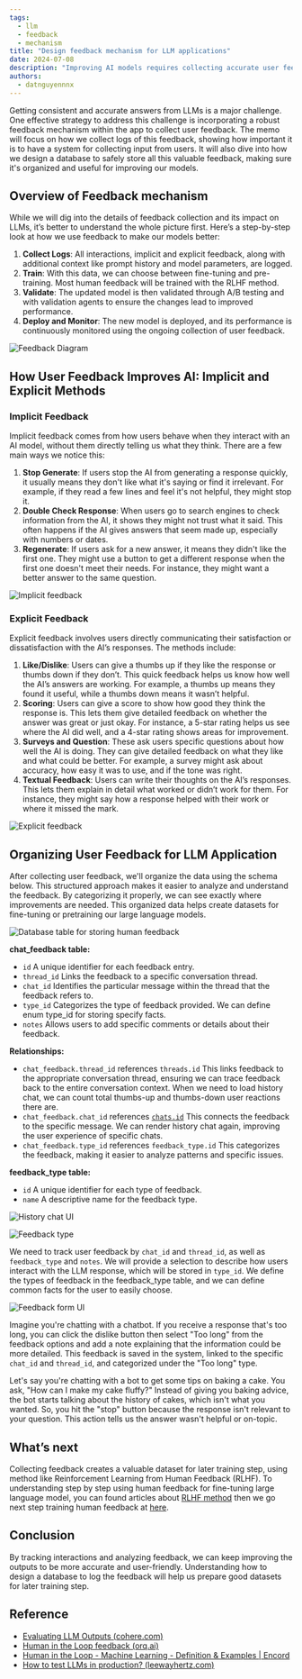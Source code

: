 ```yaml
---
tags:
  - llm
  - feedback
  - mechanism
title: "Design feedback mechanism for LLM applications"
date: 2024-07-08
description: "Improving AI models requires collecting accurate user feedback,which can be difficult. The article explores more into the importance of collecting human feedback and discusses the need for creating an organized database to effectively store and use this valuable input. We hope to continuously improve our large language models, ensuring they deliver greater performance and match user expectations more effectively."
authors:
  - datnguyennnx
---
```


Getting consistent and accurate answers from LLMs is a major challenge. One effective strategy to address this challenge is incorporating a robust feedback mechanism within the app to collect user feedback. The memo will focus on how we collect logs of this feedback, showing how important it is to have a system for collecting input from users. It will also dive into how we design a database to safely store all this valuable feedback, making sure it's organized and useful for improving our models.

## Overview of Feedback mechanism
While we will dig into the details of feedback collection and its impact on LLMs, it’s better to understand the whole picture first. Here’s a step-by-step look at how we use feedback to make our models better:

1. **Collect Logs**: All interactions, implicit and explicit feedback, along with additional context like prompt history and model parameters, are logged.
2. **Train**: With this data, we can choose between fine-tuning and pre-training. Most human feedback will be trained with the RLHF method. 
3. **Validate**: The updated model is then validated through A/B testing and with validation agents to ensure the changes lead to improved performance.
4. **Deploy and Monitor**: The new model is deployed, and its performance is continuously monitored using the ongoing collection of user feedback.

![Feedback Diagram](assets/feedback-mechanism.webp)

## How User Feedback Improves AI: Implicit and Explicit Methods
### Implicit Feedback
Implicit feedback comes from how users behave when they interact with an AI model, without them directly telling us what they think. There are a few main ways we notice this:

1. **Stop Generate**: If users stop the AI from generating a response quickly, it usually means they don't like what it's saying or find it irrelevant. For example, if they read a few lines and feel it's not helpful, they might stop it.
2. **Double Check Response**: When users go to search engines to check information from the AI, it shows they might not trust what it said. This often happens if the AI gives answers that seem made up, especially with numbers or dates.
3. **Regenerate**: If users ask for a new answer, it means they didn't like the first one. They might use a button to get a different response when the first one doesn't meet their needs. For instance, they might want a better answer to the same question.

![Implicit feedback](assets/implicit_feedback.webp)

### Explicit Feedback
Explicit feedback involves users directly communicating their satisfaction or dissatisfaction with the AI’s responses. The methods include:

1. **Like/Dislike**: Users can give a thumbs up if they like the response or thumbs down if they don’t. This quick feedback helps us know how well the AI’s answers are working. For example, a thumbs up means they found it useful, while a thumbs down means it wasn’t helpful.
2. **Scoring**: Users can give a score to show how good they think the response is. This lets them give detailed feedback on whether the answer was great or just okay. For instance, a 5-star rating helps us see where the AI did well, and a 4-star rating shows areas for improvement.
3. **Surveys and Question**: These ask users specific questions about how well the AI is doing. They can give detailed feedback on what they like and what could be better. For example, a survey might ask about accuracy, how easy it was to use, and if the tone was right.
4. **Textual Feedback**: Users can write their thoughts on the AI’s responses. This lets them explain in detail what worked or didn’t work for them. For instance, they might say how a response helped with their work or where it missed the mark.

![Explicit feedback](assets/explicit_feedback.webp)

## Organizing User Feedback for LLM Application
After collecting user feedback, we'll organize the data using the schema below. This structured approach makes it easier to analyze and understand the feedback. By categorizing it properly, we can see exactly where improvements are needed. This organized data helps create datasets for fine-tuning or pretraining our large language models.

![Database table for storing human feedback](assets/database_schema_feedback.webp)

**chat_feedback table:**
- `id`  A unique identifier for each feedback entry.
- `thread_id`  Links the feedback to a specific conversation thread.
- `chat_id`  Identifies the particular message within the thread that the feedback refers to.
- `type_id`  Categorizes the type of feedback provided. We can define enum type_id for storing specify facts.
- `notes`  Allows users to add specific comments or details about their feedback.

**Relationships:**
- `chat_feedback.thread_id` references `threads.id`  This links feedback to the appropriate conversation thread, ensuring we can trace feedback back to the entire conversation context. When we need to load history chat, we can count total thumbs-up and thumbs-down user reactions there are.
- `chat_feedback.chat_id` references [`chats.id`](http://chats.id) This connects the feedback to the specific message. We can render history chat again, improving the user experience of specific chats.
- `chat_feedback.type_id` references `feedback_type.id` This categorizes the feedback, making it easier to analyze patterns and specific issues.

**feedback_type table:**
- `id` A unique identifier for each type of feedback.
- `name` A descriptive name for the feedback type.

![History chat UI](assets/history_chat_feedback.webp)

![Feedback type](assets/type_feedback.webp)

We need to track user feedback by `chat_id` and `thread_id`, as well as `feedback_type` and `notes`. We will provide a selection to describe how users interact with the LLM response, which will be stored in `type_id`. We define the types of feedback in the feedback_type table, and we can define common facts for the user to easily choose.

![Feedback form UI](assets/ui_feedback_form.webp)

Imagine you're chatting with a chatbot. If you receive a response that's too long, you can click the dislike button then select "Too long" from the feedback options and add a note explaining that the information could be more detailed. This feedback is saved in the system, linked to the specific `chat_id` and `thread_id`, and categorized under the "Too long" type. 

Let's say you're chatting with a bot to get some tips on baking a cake. You ask, "How can I make my cake fluffy?" Instead of giving you baking advice, the bot starts talking about the history of cakes, which isn't what you wanted. So, you hit the "stop" button because the response isn't relevant to your question. This action tells us the answer wasn't helpful or on-topic.

## What’s next
Collecting feedback creates a valuable dataset for later training step, using method like Reinforcement Learning from Human Feedback (RLHF). To understanding step by step using human feedback for fine-tuning large language model, you can found articles about [RLHF method](https://dwarvesf.hashnode.dev/challenges-faced-when-researching-rlhf-with-openassistant) then we go next step training human feedback at [here](). 

## Conclusion
By tracking interactions and analyzing feedback, we can keep improving the outputs to be more accurate and user-friendly. Understanding how to design a database to log the feedback will help us prepare good datasets for later training step.

## Reference
- [Evaluating LLM Outputs (cohere.com)](https://cohere.com/blog/evaluating-llm-outputs)
- [Human in the Loop feedback (orq.ai)](https://docs.orq.ai/docs/human-in-the-loop-feedback)
- [Human in the Loop - Machine Learning - Definition & Examples | Encord](https://encord.com/blog/human-in-the-loop-ai/#:~:text=What%20is%20HITL%3F-,Human%2Din%2Dthe%2Dloop%20(HITL)%20is%20an,%2C%20accuracy%2C%20and%20training%20outcomes.)
- [How to test LLMs in production? (leewayhertz.com)](https://www.leewayhertz.com/how-to-test-llms-in-production/#A/B-testing)